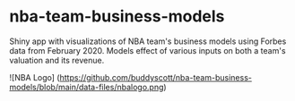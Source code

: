 # nba-team-business-models

Shiny app with visualizations of NBA team's business models using Forbes data 
from February 2020. Models effect of various inputs on both a team's valuation
and its revenue.

![NBA Logo]
(https://github.com/buddyscott/nba-team-business-models/blob/main/data-files/nbalogo.png)

